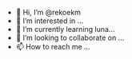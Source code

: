 - 👋 Hi, I’m @rekoekm
- 👀 I’m interested in ...
- 🌱 I’m currently learning luna...
- 💞️ I’m looking to collaborate on ...
- 📫 How to reach me ...

<!---
rekoekm/rekoekm is a ✨ special ✨ repository because its `README.md` (this file) appears on your GitHub profile.
You can click the Preview link to take a look at your changes.
--->
